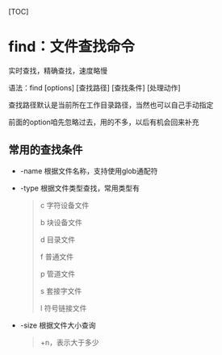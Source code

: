 [TOC]

# find：文件查找命令

实时查找，精确查找，速度略慢

语法：find [options] [查找路径] [查找条件] [处理动作]

查找路径默认是当前所在工作目录路径，当然也可以自己手动指定

前面的option咱先忽略过去，用的不多，以后有机会回来补充

## 常用的查找条件

* -name	根据文件名称，支持使用glob通配符

* -type	根据文件类型查找，常用类型有

  > c	字符设备文件
  >
  > b	块设备文件
  >
  > d	目录文件
  >
  > f	普通文件
  >
  > p	管道文件
  >
  > s	套接字文件
  >
  > l	符号链接文件

* -size      根据文件大小查询

  > +n，表示大于多少